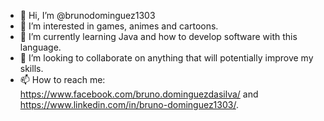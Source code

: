 - 👋 Hi, I’m @brunodominguez1303
- 👀 I’m interested in games, animes and cartoons.
- 🌱 I’m currently learning Java and how to develop software with this language.
- 💞️ I’m looking to collaborate on anything that will potentially improve my skills.
- 📫 How to reach me: https://www.facebook.com/bruno.dominguezdasilva/ and https://www.linkedin.com/in/bruno-dominguez1303/.
